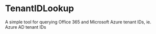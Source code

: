 # TenantIDLookup
A simple tool for querying Office 365 and Microsoft Azure tenant IDs, ie. Azure AD tenant IDs
